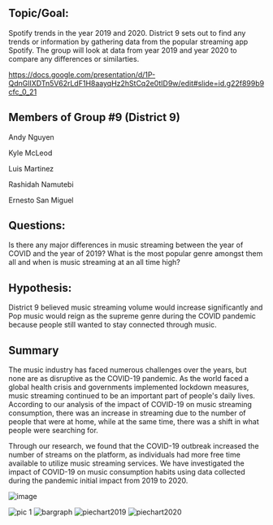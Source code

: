 ## Topic/Goal:

Spotify trends in the year 2019 and 2020. District 9 sets out to find any trends or information by gathering data from the popular streaming app Spotify. The group will look at data from year 2019 and year 2020 to compare any differences or similarties. 

https://docs.google.com/presentation/d/1P-QdnGlIXDTn5V62rLdF1H8aayqHz2hStCq2e0tID9w/edit#slide=id.g22f899b9cfc_0_21

## Members of Group #9 (District 9)

Andy Nguyen

Kyle McLeod

Luis Martinez

Rashidah Namutebi

Ernesto San Miguel 



## Questions:
Is there any major differences in music streaming between the year of COVID and the year of 2019? What is the most popular genre amongst them all and when is music streaming at an all time high?

## Hypothesis:
District 9 believed music streaming volume would increase significantly and Pop music would reign as the supreme  genre during the COVID pandemic because people still wanted to stay connected through music. 



## Summary
The music industry has faced numerous challenges over the years, but none are as disruptive as the COVID-19 pandemic. As the world faced a global health crisis and governments implemented lockdown measures, music streaming continued to be an important part of people's daily lives. According to our analysis of the impact of COVID-19 on music streaming consumption, there was an increase in streaming due to the number of people that were at home, while at the same time, there was a shift in what people were searching for.

Through our research, we found that the COVID-19 outbreak increased the number of streams on the platform, as individuals had more free time available to utilize music streaming services. We have investigated the impact of COVID-19 on music consumption habits using data collected during the pandemic initial impact from 2019 to 2020. 

![image](https://user-images.githubusercontent.com/126118569/233495504-ea5fb364-5dc9-42ea-ae1e-fbf2e70602d5.png)


![pic 1](https://github.com/Kyle-McLeod/MusicGenres-Season-Location-Age/assets/126118569/3a6662c7-48a8-42fa-9a61-d7cf5a797624)
![bargraph](https://github.com/Kyle-McLeod/MusicGenres-Season-Location-Age/assets/126118569/d1729c07-ce71-4665-9e52-589d278cb05c)
![piechart2019](https://github.com/Kyle-McLeod/MusicGenres-Season-Location-Age/assets/126118569/e0ccf76e-06fa-450a-a3b8-8d1de5bebe92)
![piechart2020](https://github.com/Kyle-McLeod/MusicGenres-Season-Location-Age/assets/126118569/e674ac5a-1bd7-4937-b45b-b1368df01d72)
